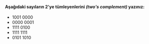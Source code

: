 #### Aşağıdaki sayıların 2'ye tümleyenlerini _(two's complement)_ yazınız:

* 1001 0000
* 0000 0001
* 1111 0100
* 1111 1111
* 0101 1010
